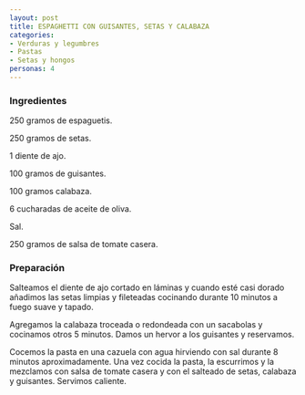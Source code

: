 ```yaml
---
layout: post
title: ESPAGHETTI CON GUISANTES, SETAS Y CALABAZA
categories:
- Verduras y legumbres
- Pastas
- Setas y hongos
personas: 4 
---
```

<h3>Ingredientes</h3>
250 gramos de espaguetis.

250 gramos de setas.

1 diente de ajo.

100 gramos de guisantes.

100 gramos calabaza.

6 cucharadas de aceite de oliva.

Sal.

250 gramos de salsa de tomate casera.

<h3>Preparación</h3>
Salteamos el diente de ajo cortado en láminas y cuando esté casi dorado añadimos las setas limpias y fileteadas cocinando durante 10 minutos a fuego suave y tapado.

Agregamos la calabaza troceada o redondeada con un sacabolas y cocinamos otros 5 minutos. Damos un hervor a los guisantes y reservamos.

Cocemos la pasta en una cazuela con agua hirviendo con sal durante 8 minutos aproximadamente. Una vez cocida la pasta, la escurrimos y la mezclamos con salsa de tomate casera y con el salteado de setas, calabaza y guisantes. Servimos caliente.